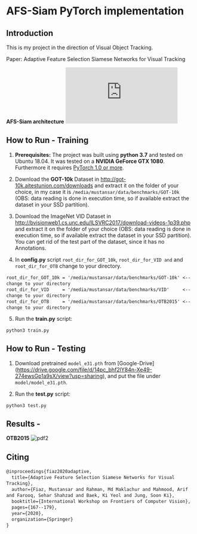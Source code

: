 # AFS-Siam PyTorch implementation
## Introduction
This is my project in the direction of Visual Object Tracking.

Paper: Adaptive Feature Selection Siamese Networks for Visual Tracking

**AFS-Siam architecture**
![pdf1](https://github.com/mustansarfiaz/AFS-Siam/blob/master/framework/AFS.pdf)

## How to Run - Training
1. **Prerequisites:** The project was built using **python 3.7** and tested on Ubuntu 18.04. It was tested on a **NVIDIA GeForce GTX 1080**. Furthermore it requires [PyTorch 1.0 or more](https://pytorch.org/).

2. Download the **GOT-10k** Dataset in http://got-10k.aitestunion.com/downloads and extract it on the folder of your choice, in my case it is `/media/mustansar/data/benchmarks/GOT-10k` (OBS: data reading is done in execution time, so if available extract the dataset in your SSD partition).


3. Download the ImageNet VID Dataset in http://bvisionweb1.cs.unc.edu/ILSVRC2017/download-videos-1p39.php and extract it on the folder of your choice (OBS: data reading is done in execution time, so if available extract the dataset in your SSD partition). You can get rid of the test part of the dataset, since it has no Annotations.

4. In **config.py** script `root_dir_for_GOT_10k`, `root_dir_for_VID and` and `root_dir_for_OTB` change to your directory. 
```
root_dir_for_GOT_10k = '/media/mustansar/data/benchmarks/GOT-10k' <-- change to your directory 
root_dir_for_VID     = '/media/mustansar/data/benchmarks/VID'     <-- change to your directory
root_dir_for_OTB     = '/media/mustansar/data/benchmarks/OTB2015' <-- change to your directory 
```

5. Run the **train.py** script:
```
python3 train.py
```

## How to Run - Testing
1. Download pretrained `model_e31.pth` from [Google-Drive] (https://drive.google.com/file/d/14pc_bhf2lY84n-Xe49-274ewsGp1a9sX/view?usp=sharing), and put the file under `model/model_e31.pth`.

2. Run the **test.py** script:
```
python3 test.py
```

## Results - 
**OTB2015**
![pdf2](![img1](https://github.com/mustansarfiaz/AFS-Siam/blob/master/framework/AFS.pdf))


## Citing
```
@inproceedings{fiaz2020adaptive,
  title={Adaptive Feature Selection Siamese Networks for Visual Tracking},
  author={Fiaz, Mustansar and Rahman, Md Maklachur and Mahmood, Arif and Farooq, Sehar Shahzad and Baek, Ki Yeol and Jung, Soon Ki},
  booktitle={International Workshop on Frontiers of Computer Vision},
  pages={167--179},
  year={2020},
  organization={Springer}
}
```



